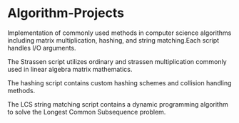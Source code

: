 # Algorithm-Projects
Implementation of commonly used methods in computer science algorithms including matrix multiplication, hashing, and string matching.Each script handles I/O arguments.

The Strassen script utilizes ordinary and strassen multiplication commonly used in linear algebra matrix mathematics.

The hashing script contains custom hashing schemes and collision handling methods.

The LCS string matching script contains a dynamic programming algorithm to solve the Longest Common Subsequence problem.
